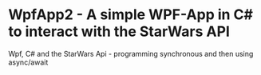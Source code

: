 # WpfApp2 - A simple WPF-App in C# to interact with the StarWars API
Wpf, C# and the StarWars Api - programming synchronous and then using async/await
